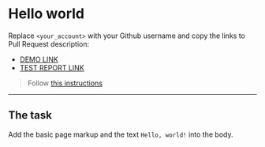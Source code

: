 # Hello world
Replace `<your_account>` with your Github username and copy the links to Pull Request description:
- [DEMO LINK](https://mohameddahi.github.io/layout_hello-world/)
- [TEST REPORT LINK](https://mohameddahi.github.io/layout_hello-world/report/html_report/)

> Follow [this instructions](https://mate-academy.github.io/layout_task-guideline/#how-to-solve-the-layout-tasks-on-github)
___

## The task
Add the basic page markup and the text `Hello, world!` into the body.
